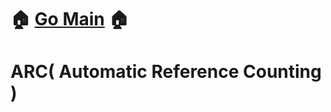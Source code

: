 # 🏠   [Go Main](https://github.com/Raccoon97/Swift/blob/main/README.md)   🏠

# ARC( Automatic Reference Counting )
